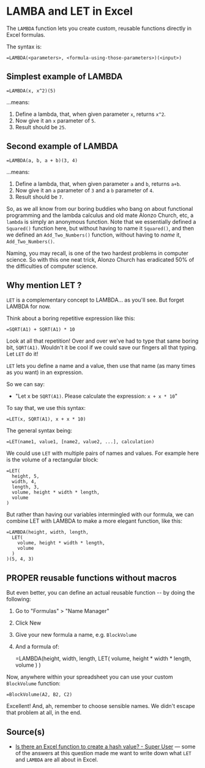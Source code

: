 # LAMBA and LET in Excel


The `LAMBDA` function lets you create custom, reusable functions directly in Excel formulas.

The syntax is:

	=LAMBDA(<parameters>, <formula-using-those-parameters>)(<input>)

## Simplest example of LAMBDA

	=LAMBDA(x, x^2)(5)

...means:

1. Define a lambda, that, when given parameter `x`, returns `x^2`.
2. Now give it an `x` parameter of `5`.
3. Result should be `25`.


## Second example of LAMBDA

	=LAMBDA(a, b, a + b)(3, 4)

...means:

1. Define a lambda, that, when given parameter `a` and `b`, returns `a+b`.
2. Now give it an `a` parameter of `3` and a `b` parameter of `4`.
3. Result should be `7`.

So, as we all know from our boring buddies who bang on about functional programming and the lambda calculus and old mate Alonzo Church, etc, a `lambda` is simply an anonymous function. Note that we essentially defined a `Squared()` function here, but without having to name it `Squared()`, and then we defined an `Add_Two_Numbers()` function, without having to *name* it, `Add_Two_Numbers()`.

Naming, you may recall, is one of the two hardest problems in computer science. So with this one neat trick, Alonzo Church has eradicated 50% of the difficulties of computer science.


## Why mention LET ?


`LET` is a complementary concept to LAMBDA... as you'll see. But forget LAMBDA for now. 

Think about a boring repetitive expression like this:


	=SQRT(A1) + SQRT(A1) * 10

Look at all that repetition! Over and over we've had to type that same boring bit, `SQRT(A1)`. Wouldn't it be cool if we could save our fingers all that typing. Let `LET` do it!

`LET` lets you define a name and a value, then use that name (as many times as you want) in an expression.

So we can say:

- "Let x be `SQRT(A1)`. Please calculate the expression:  `x + x * 10`"

To say that, we use this syntax:

	=LET(x, SQRT(A1), x + x * 10)

The general syntax being:

	=LET(name1, value1, [name2, value2, ...], calculation)


We could use `LET` with multiple pairs of names and values. For example here is the volume of a rectangular block:


	=LET(
	  height, 5,
	  width, 4,
	  length, 3,
	  volume, height * width * length,
	  volume
	)

But rather than having our variables intermingled with our formula, we can combine LET with LAMBDA to make a more elegant function, like this:




	=LAMBDA(height, width, length,
	  LET(
		volume, height * width * length,
		volume
	  )
	)(5, 4, 3)


## PROPER reusable functions without macros

But even better, you can define an actual reusable function -- by doing the following:

1. Go to "Formulas" > "Name Manager"
2. Click New
3. Give your new formula a name, e.g. `BlockVolume`
4. And a formula of:

	=LAMBDA(height, width, length,
	  LET(
		volume, height * width * length,
		volume
	  )
	)

Now, anywhere within your spreadsheet you can use your custom `BlockVolume` function:

	=BlockVolume(A2, B2, C2)

Excellent! And, ah, remember to choose sensible names. We didn't escape that problem at all, in the end.


## Source(s)

- [Is there an Excel function to create a hash value? - Super User](https://superuser.com/questions/550592/is-there-an-excel-function-to-create-a-hash-value) &mdash; some of the answers at this question made me want to write down what `LET` and `LAMBDA` are all about in Excel.

